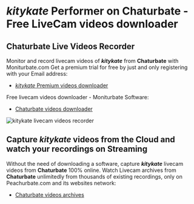 # _kitykate_ Performer on Chaturbate - Free LiveCam videos downloader

## Chaturbate Live Videos Recorder

Monitor and record livecam videos of **_kitykate_** from **Chaturbate** with Moniturbate.com
Get a premium trial for free by just and only registering with your Email address:
* [_kitykate_ Premium videos downloader](https://moniturbate.com/request-demo-licence-key.html)

Free livecam videos downloader - Moniturbate Software:
* [Chaturbate videos downloader](https://moniturbate.com/moniturbate-download-software.html)

![_kitykate_ livecam videos recorder](https://peachurnet.com/templates/moniturbate-software.png)


## Capture _kitykate_ videos from the Cloud and watch your recordings on Streaming

Without the need of downloading a software, capture **_kitykate_** livecam videos from **Chaturbate** 100% online.
Watch Livecam archives from **Chaturbate** unlimitedly from thousands of existing recordings, only on Peachurbate.com and its websites network:
* [Chaturbate videos archives](https://peachurnet.com/)
